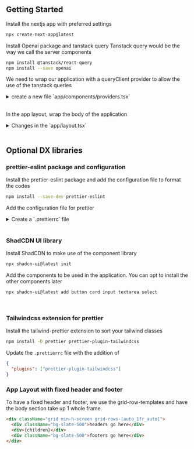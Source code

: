 ## Getting Started

Install the nextjs app with preferred settings

```bash
npx create-next-app@latest
```

Install Openai package and tanstack query
Tanstack query would be the way we call the server components

```bash
npm install @tanstack/react-query
npm install --save openai
```

We need to wrap our application with a queryClient provider to allow the use of the tanstack queries

<details>
<summary>create a new file `app/components/providers.tsx`</summary>

```typescript
'use client'

import { QueryClient, QueryClientProvider } from '@tanstack/react-query'
import { ReactNode } from 'react'

const queryClient = new QueryClient()

type IProvidersProps = {
  children: ReactNode
}

function Providers({ children }: IProvidersProps) {
  return (
    <QueryClientProvider client={queryClient}>{children}</QueryClientProvider>
  )
}

export default Providers
```

</details>

<br />

In the app layout, wrap the body of the application

<details>
<summary>
Changes in the `app/layout.tsx`
</summary>

```typescript
    <html lang="en">
      <Providers>
        <body className={inter.className}>{children}</body>
      </Providers>
    </html>
```

</details>

<br />

## Optional DX libraries

### prettier-eslint package and configuration

Install the prettier-eslint package and add the configuration file to format the codes

```bash
npm install --save-dev prettier-eslint
```

Add the configuration file for prettier

<details>
<summary>
Create a `.prettierrc` file</summary>

```json
{
  "trailingComma": "es5",
  "tabWidth": 2,
  "semi": false,
  "singleQuote": true
}
```

</details>

<br/>

### ShadCDN UI library

Install ShadCDN to make use of the component library

```bash
npx shadcn-ui@latest init
```

Add the components to be used in the application.
You can opt to install the other components later

```
npx shadcn-ui@latest add button card input textarea select
```

<br />

### Tailwindcss extension for prettier

Install the tailwind-prettier extension to sort your tailwind classes

```bash
npm install -D prettier prettier-plugin-tailwindcss
```

Update the `.prettierrc` file with the addition of

```json
{
  "plugins": ["prettier-plugin-tailwindcss"]
}
```

### App Layout with fixed header and footer

To have a fixed header and footer, we use the grid-row-templates and have the body section take up 1 whole frame.

```html
<div className="grid min-h-screen grid-rows-[auto_1fr_auto]">
  <div className="bg-slate-500">headers go here</div>
  <div>{children}</div>
  <div className="bg-slate-500">footers go here</div>
</div>
```
